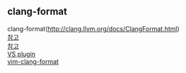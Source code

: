 ## clang-format    
clang-format(http://clang.llvm.org/docs/ClangFormat.html)    
[참고](https://github.com/andrewseidl/githook-clang-format)    
[참고](https://gist.github.com/alexeagle/c8ed91b14a407342d9a8e112b5ac7dab)    
[VS plugin](https://devblogs.microsoft.com/cppblog/clangformat-support-in-visual-studio-2017-15-7-preview-1/)       
[vim-clang-format](https://github.com/rhysd/vim-clang-format)       

